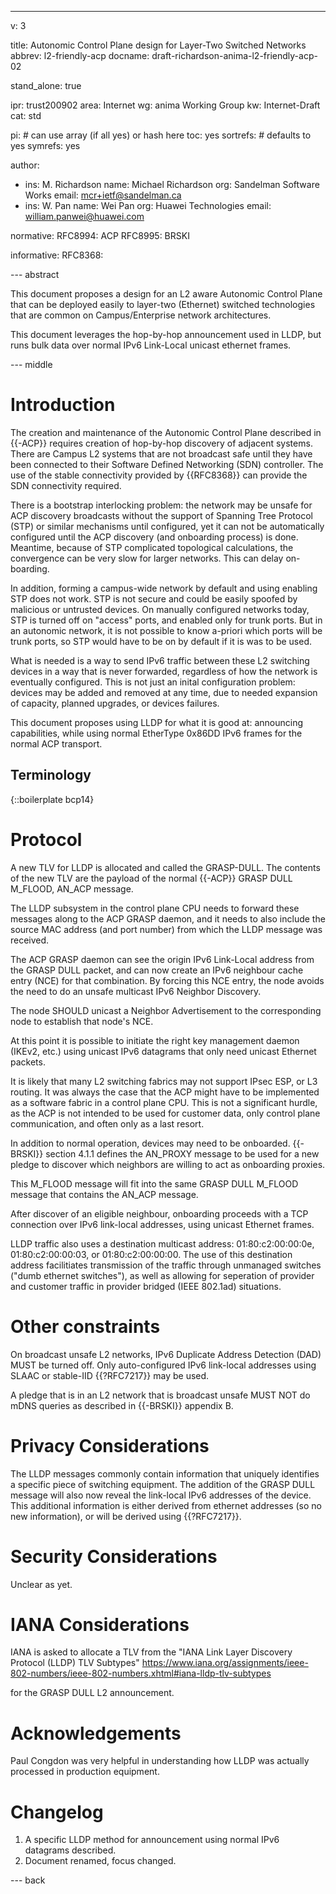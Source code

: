 ---
v: 3

title: Autonomic Control Plane design for Layer-Two Switched Networks
abbrev: l2-friendly-acp
docname: draft-richardson-anima-l2-friendly-acp-02

stand_alone: true

ipr: trust200902
area: Internet
wg: anima Working Group
kw: Internet-Draft
cat: std

pi:    # can use array (if all yes) or hash here
  toc: yes
  sortrefs:   # defaults to yes
  symrefs: yes

author:

- ins: M. Richardson
  name: Michael Richardson
  org: Sandelman Software Works
  email: mcr+ietf@sandelman.ca
- ins: W. Pan
  name: Wei Pan
  org: Huawei Technologies
  email: william.panwei@huawei.com

normative:
  RFC8994: ACP
  RFC8995: BRSKI

informative:
  RFC8368:


--- abstract

This document proposes a design for an L2 aware Autonomic Control Plane that
can be deployed easily to layer-two (Ethernet) switched technologies that are common on Campus/Enterprise network architectures.

This document leverages the hop-by-hop announcement used in LLDP, but runs bulk data over normal IPv6 Link-Local unicast ethernet frames.

--- middle

# Introduction

The creation and maintenance of the Autonomic Control Plane described in
{{-ACP}} requires creation of hop-by-hop discovery of adjacent systems.
There are Campus L2 systems that are not broadcast safe until they have been
connected to their Software Defined Networking (SDN) controller.
The use of the stable connectivity provided by {{RFC8368}} can provide the
SDN connectivity required.

There is a bootstrap interlocking problem: the network may be unsafe for ACP discovery
broadcasts without the support of Spanning Tree Protocol (STP) or similar mechanisms
until configured, yet it can not be automatically configured until
the ACP discovery (and onboarding process) is done.
Meantime, because of STP complicated topological calculations, the convergence can be very slow for larger networks.
This can delay on-boarding.

In addition, forming a campus-wide network by default and using enabling STP does not work.
STP is not secure and could be easily spoofed by malicious or untrusted devices.
On manually configured networks today, STP is turned off on "access" ports, and enabled only for trunk ports.
But in an autonomic network, it is not possible to know a-priori which ports will be trunk ports, so STP would have to be on by default if it is was to be used.

What is needed is a way to send IPv6 traffic between these L2 switching devices in a way that is never forwarded, regardless of how the network is eventually configured.
This is not just an inital configuration problem: devices may be added and removed at any time, due to needed expansion of capacity, planned upgrades, or devices failures.

This document proposes using LLDP for what it is good at: announcing capabilities, while
using normal EtherType 0x86DD IPv6 frames for the normal ACP transport.

## Terminology

{::boilerplate bcp14}

# Protocol

A new TLV for LLDP is allocated and called the GRASP-DULL.
The contents of the new TLV are the payload of the normal {{-ACP}} GRASP DULL M\_FLOOD,
AN\_ACP message.

The LLDP subsystem in the control plane CPU needs to forward these messages along to the ACP GRASP daemon, and it needs to also include the source MAC address (and port number) from which the LLDP message was received.

The ACP GRASP daemon can see the origin IPv6 Link-Local address from the GRASP DULL packet, and can now create an IPv6 neighbour cache entry (NCE) for that combination.
By forcing this NCE entry, the node avoids the need to do an unsafe multicast IPv6 Neighbor Discovery.

The node SHOULD unicast a Neighbor Advertisement to the corresponding node to establish that node's NCE.

At this point it is possible to initiate the right key management daemon (IKEv2, etc.) using unicast IPv6 datagrams that only need unicast Ethernet packets.

It is likely that many L2 switching fabrics may not support IPsec ESP, or L3 routing.
It was always the case that the ACP might have to be implemented as a software fabric in a control plane CPU.
This is not a significant hurdle, as the ACP is not intended to be used for customer data, only control plane communication, and often only as a last resort.

In addition to normal operation, devices may need to be onboarded.
{{-BRSKI}} section 4.1.1 defines the AN_PROXY message to be used for a new pledge to discover which neighbors are willing to act as onboarding proxies.

This M\_FLOOD message will fit into the same GRASP DULL M\_FLOOD message that contains the AN\_ACP message.

After discover of an eligible neighbour, onboarding proceeds with a TCP connection over IPv6 link-local addresses, using unicast Ethernet frames.

LLDP traffic also uses a destination multicast address: 01:80:c2:00:00:0e, 01:80:c2:00:00:03, or 01:80:c2:00:00:00.
The use of this destination address facilitiates transmission of the traffic through unmanaged switches ("dumb ethernet switches"), as well as allowing for seperation of provider and customer traffic in provider bridged (IEEE 802.1ad) situations.

# Other constraints

On broadcast unsafe L2 networks, IPv6 Duplicate Address Detection (DAD) MUST be turned off.
Only auto-configured IPv6 link-local addresses using SLAAC or stable-IID {{?RFC7217}} may be used.

A pledge that is in an L2 network that is broadcast unsafe MUST NOT do mDNS queries as described in {{-BRSKI}} appendix B.

# Privacy Considerations

The LLDP messages commonly contain information that uniquely identifies a specific piece of switching equipment.
The addition of the GRASP DULL message will also now reveal the link-local IPv6 addresses of the device.
This additional information is either derived from ethernet addresses (so no new information), or will be derived using {{?RFC7217}}.

# Security Considerations

Unclear as yet.


# IANA Considerations

IANA is asked to allocate a TLV from the "IANA Link Layer Discovery Protocol (LLDP) TLV Subtypes"
https://www.iana.org/assignments/ieee-802-numbers/ieee-802-numbers.xhtml#iana-lldp-tlv-subtypes

for the GRASP DULL L2 announcement.

# Acknowledgements

Paul Congdon was very helpful in understanding how LLDP was actually processed in production equipment.

# Changelog

1. A specific LLDP method for announcement using normal IPv6 datagrams described.
2. Document renamed, focus changed.

--- back

